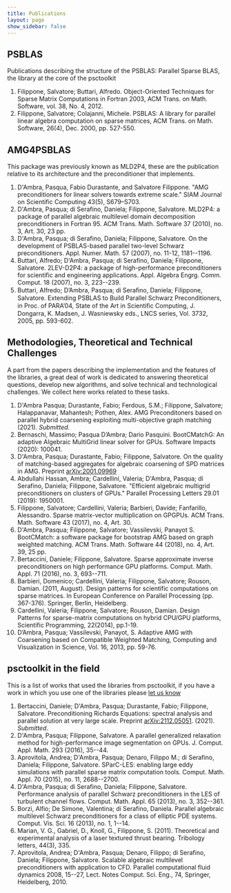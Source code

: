 ```yaml
---
title: Publications
layout: page
show_sidebar: false
---
```


## PSBLAS
Publications describing the structure of the PSBLAS: Parallel Sparse BLAS, the library at the core of the psctoolkit
1. Filippone, Salvatore; Buttari, Alfredo. Object-Oriented Techniques for Sparse Matrix Computations in Fortran 2003, ACM Trans. on Math. Software, vol. 38, No. 4, 2012.
2. Filippone, Salvatore; Colajanni, Michele. PSBLAS: A library for parallel linear algebra computation on sparse matrices, ACM Trans. on Math. Software, 26(4), Dec. 2000, pp. 527-550.

## AMG4PSBLAS
This package was previously known as MLD2P4, these are the publication relative to its architecture and the preconditioner that implements.
1. D'Ambra, Pasqua, Fabio Durastante, and Salvatore Filippone. "AMG preconditioners for linear solvers towards extreme scale." SIAM Journal on Scientific Computing 43(5), S679–S703.
2. D'Ambra, Pasqua; di Serafino, Daniela; Filippone, Salvatore. MLD2P4: a package of parallel algebraic multilevel domain decomposition preconditioners in Fortran 95. ACM Trans. Math. Software 37 (2010), no. 3, Art. 30, 23 pp.
3. D'Ambra, Pasqua; di Serafino, Daniela; Filippone, Salvatore. On the development of PSBLAS-based parallel two-level Schwarz preconditioners. Appl. Numer. Math. 57 (2007), no. 11-12, 1181--1196.
4. Buttari, Alfredo; D'Ambra, Pasqua; di Serafino, Daniela; Filippone, Salvatore. 2LEV-D2P4: a package of high-performance preconditioners for scientific and engineering applications. Appl. Algebra Engrg. Comm. Comput. 18 (2007), no. 3, 223--239.
5. Buttari, Alfredo; D’Ambra, Pasqua; di Seraﬁno, Daniela; Filippone, Salvatore. Extending PSBLAS to Build Parallel Schwarz Preconditioners, in Proc. of PARA’04, State of the Art in Scientiﬁc Computing, J. Dongarra, K. Madsen, J. Wasniewsky eds., LNCS series, Vol. 3732, 2005, pp. 593-602.

## Methodologies, Theoretical and Technical Challenges
A part from the papers describing the implementation and the features of the libraries, a great deal of work is dedicated to answering theoretical questions, develop new algorithms, and solve technical and technological challenges. We collect here works related to these tasks.

1. D'Ambra Pasqua; Durastante, Fabio; Ferdous, S.M.; Filippone, Salvatore; Halappanavar, Mahantesh; Pothen, Alex. AMG Preconditoners based on parallel hybrid coarsening exploiting multi-objective graph matching (2021). *Submitted*.
1. Bernaschi, Massimo; Pasqua D’Ambra; Dario Pasquini. BootCMatchG: An adaptive Algebraic MultiGrid linear solver for GPUs. Software Impacts (2020): 100041.
2. D'Ambra, Pasqua; Durastante, Fabio; Filippone, Salvatore.  On the quality of matching-based aggregates for algebraic coarsening of SPD matrices in AMG. Preprint [arXiv:2001.09969](https://arxiv.org/abs/2001.09969)
3. Abdullahi Hassan, Ambra; Cardellini, Valeria;  D'Ambra, Pasqua; di Serafino, Daniela; Filippone, Salvatore. "Efficient algebraic multigrid preconditioners on clusters of GPUs." Parallel Processing Letters 29.01 (2019): 1950001.
4. Filippone, Salvatore; Cardellini, Valeria; Barbieri, Davide; Fanfarillo, Alessandro. Sparse matrix-vector multiplication on GPGPUs. ACM Trans. Math. Software 43 (2017), no. 4, Art. 30.
5. D'Ambra, Pasqua; Filippone, Salvatore; Vassilevski, Panayot S. BootCMatch: a software package for bootstrap AMG based on graph weighted matching. ACM Trans. Math. Software 44 (2018), no. 4, Art. 39, 25 pp.
6. Bertaccini, Daniele; Filippone, Salvatore. Sparse approximate inverse preconditioners on high performance GPU platforms. Comput. Math. Appl. 71 (2016), no. 3, 693--711.
7. Barbieri, Domenico; Cardellini, Valeria; Filippone, Salvatore; Rouson, Damian. (2011, August). Design patterns for scientific computations on sparse matrices. In European Conference on Parallel Processing (pp. 367-376). Springer, Berlin, Heidelberg.
8. Cardellini, Valeria; Filippone, Salvatore; Rouson, Damian. Design Patterns for sparse-matrix computations on hybrid CPU/GPU platforms, Scientific Programming, 22(2014), pp.1-19.
9. D’Ambra, Pasqua; Vassilevski, Panayot, S. Adaptive AMG with Coarsening based on Compatible Weighted Matching, Computing and Visualization in Science, Vol. 16, 2013, pp. 59-76.

## psctoolkit in the field
This is a list of works that used the libraries from psctoolkit, if you have a work in which you use one of the libraries please [let us know](mailto:eocoe@na.iac.cnr.it?subject=[psctoolkit]%20New%20application)

1. Bertaccini, Daniele; D'Ambra, Pasqua; Durastante, Fabio; Filippone, Salvatore. Preconditioning Richards Equations: spectral analysis and parallel solution at very large scale. Preprint [arXiv:2112.05051](https://arxiv.org/abs/2112.05051). (2021). *Submitted*.
1. D'Ambra, Pasqua; Filippone, Salvatore. A parallel generalized relaxation method for high-performance image segmentation on GPUs. J. Comput. Appl. Math. 293 (2016), 35--44.
2. Aprovitola, Andrea; D'Ambra, Pasqua; Denaro, Filippo M.; di Serafino, Daniela; Filippone, Salvatore. SParC-LES: enabling large eddy simulations with parallel sparse matrix computation tools. Comput. Math. Appl. 70 (2015), no. 11, 2688--2700.
2. D'Ambra, Pasqua; di Serafino, Daniela; Filippone, Salvatore. Performance analysis of parallel Schwarz preconditioners in the LES of turbulent channel flows. Comput. Math. Appl. 65 (2013), no. 3, 352--361.
3. Borzì, Alfio; De Simone, Valentina; di Serafino, Daniela. Parallel algebraic multilevel Schwarz preconditioners for a class of elliptic PDE systems. Comput. Vis. Sci. 16 (2013), no. 1, 1--14.
4. Marian, V. G., Gabriel, D., Knoll, G., Filippone, S. (2011). Theoretical and experimental analysis of a laser textured thrust bearing. Tribology letters, 44(3), 335.
5. Aprovitola, Andrea; D'Ambra, Pasqua; Denaro, Filippo; di Serafino, Daniela; Filippone, Salvatore. Scalable algebraic multilevel preconditioners with application to CFD. Parallel computational fluid dynamics 2008, 15--27, Lect. Notes Comput. Sci. Eng., 74, Springer, Heidelberg, 2010.
